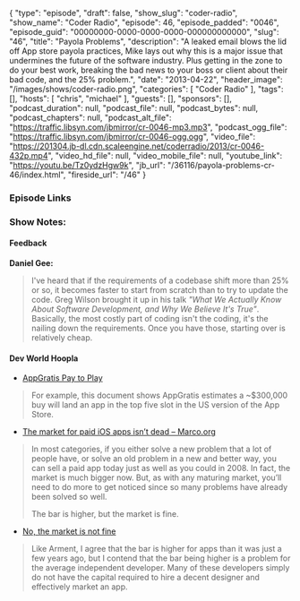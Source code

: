 {
  "type": "episode",
  "draft": false,
  "show_slug": "coder-radio",
  "show_name": "Coder Radio",
  "episode": 46,
  "episode_padded": "0046",
  "episode_guid": "00000000-0000-0000-0000-000000000000",
  "slug": "46",
  "title": "Payola Problems",
  "description": "A leaked email blows the lid off App store payola practices, Mike lays out why this is a major issue that undermines the future of the software industry. Plus getting in the zone to do your best work, breaking the bad news to your boss or client about their bad code, and the 25% problem.",
  "date": "2013-04-22",
  "header_image": "/images/shows/coder-radio.png",
  "categories": [
    "Coder Radio"
  ],
  "tags": [],
  "hosts": [
    "chris",
    "michael"
  ],
  "guests": [],
  "sponsors": [],
  "podcast_duration": null,
  "podcast_file": null,
  "podcast_bytes": null,
  "podcast_chapters": null,
  "podcast_alt_file": "https://traffic.libsyn.com/jbmirror/cr-0046-mp3.mp3",
  "podcast_ogg_file": "https://traffic.libsyn.com/jbmirror/cr-0046-ogg.ogg",
  "video_file": "https://201304.jb-dl.cdn.scaleengine.net/coderradio/2013/cr-0046-432p.mp4",
  "video_hd_file": null,
  "video_mobile_file": null,
  "youtube_link": "https://youtu.be/Tz0ydzHgw9k",
  "jb_url": "/36116/payola-problems-cr-46/index.html",
  "fireside_url": "/46"
}


### Episode Links

### Show Notes:

#### Feedback

 **Daniel Gee:**

> I've heard that if the requirements of a codebase shift more than 25% or so,
> it becomes faster to start from scratch than to﻿ try to update the code.
> Greg Wilson brought it up in his talk _"What We Actually Know About Software
> Development, and Why We Believe It's True"_. Basically, the most costly part
> of coding isn't the coding, it's the nailing down the requirements. Once you
> have those, starting over is relatively cheap.

#### Dev World Hoopla

  * [AppGratis Pay to Play](http://www.businessinsider.com/app-gratis-used-lure-of-app-store-rankings-to-attract-developers-2013-4/index.html)

> For example, this document shows AppGratis estimates a ~$300,000 buy will
> land an app in the top five slot in the US version of the App Store.

  * [The market for paid iOS apps isn’t dead – Marco.org](http://www.marco.org/2013/04/19/paid-app-market/index.html)

> In most categories, if you either solve a new problem that a lot of people
> have, or solve an old problem in a new and better way, you can sell a paid
> app today just as well as you could in 2008. In fact, the market is much
> bigger now. But, as with any maturing market, you’ll need to do more to get
> noticed since so many problems have already been solved so well.
>
> The bar is higher, but the market is fine.

  * [No, the market is not fine](http://blog.mdominick.com/index99a3.html?p=422\\%22)

> Like Arment, I agree that the bar is higher for apps than it was just a few
> years ago, but I contend that the bar being higher is a problem for the
> average independent developer. Many of these developers simply do not have
> the capital required to hire a decent designer and effectively market an
> app.


